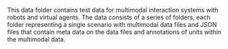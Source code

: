 This data folder contains test data for multimodal interaction systems with robots and virtual agents.
The data consists of a series of folders, each folder representing a single scenario with multimodal data files and JSON files that contain meta data on the data files and annotations of units within the multimodal data.

